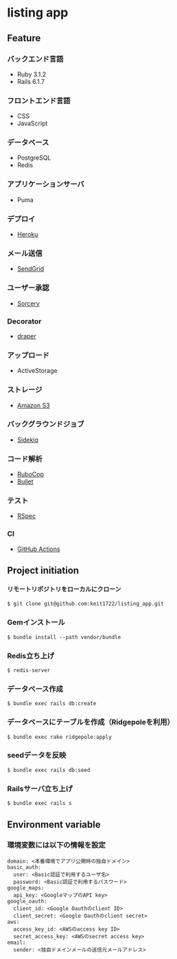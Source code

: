 # listing app

## Feature

### バックエンド言語

- Ruby 3.1.2
- Rails 6.1.7

### フロントエンド言語

- CSS
- JavaScript

### データベース

- PostgreSQL
- Redis

### アプリケーションサーバ

- Puma

### デプロイ

- [Heroku](https://jp.heroku.com/home)

### メール送信

- [SendGrid](https://sendgrid.com/)

### ユーザー承認

- [Sorcery](https://github.com/Sorcery/sorcery)

### Decorator

- [draper](https://github.com/drapergem/draper)

### アップロード

- ActiveStorage

### ストレージ

- [Amazon S3](https://docs.aws.amazon.com/AmazonS3/latest/userguide//Welcome.html)

### バックグラウンドジョブ

- [Sidekiq](https://github.com/mperham/sidekiq)

### コード解析

- [RuboCop](https://github.com/rubocop/rubocop)
- [Bullet](https://github.com/flyerhzm/bullet)

### テスト

- [RSpec](https://github.com/rspec/rspec-rails)

### CI

- [GitHub Actions](https://docs.github.com/en/actions)

## Project initiation

#### リモートリポジトリをローカルにクローン

```
$ git clone git@github.com:keit1722/listing_app.git
```

### Gemインストール

```
$ bundle install --path vendor/bundle
```

### Redis立ち上げ

```
$ redis-server
```

### データベース作成

```
$ bundle exec rails db:create
```

### データベースにテーブルを作成（Ridgepoleを利用）

```
$ bundle exec rake ridgepole:apply
```

### seedデータを反映

```
$ bundle exec rails db:seed
```

### Railsサーバ立ち上げ

```
$ bundle exec rails s
```

## Environment variable

### 環境変数には以下の情報を設定

```
domain: <本番環境でアプリ公開時の独自ドメイン>
basic_auth:
  user: <Basic認証で利用するユーザ名>
  password: <Basic認証で利用するパスワード>
google_maps:
  api_key: <GoogleマップのAPI key>
google_oauth:
  client_id: <Google Oauthのclient ID>
  client_secret: <Google Oauthのclient secret>
aws:
  access_key_id: <AWSのaccess key ID>
  secret_access_key: <AWSのsecret access key>
email:
  sender: <独自ドメインメールの送信元メールアドレス>
```
